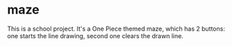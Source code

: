 # maze
This is a school project. It's a One Piece themed maze, which has 2 buttons: one starts the line drawing, second one clears the drawn line.

